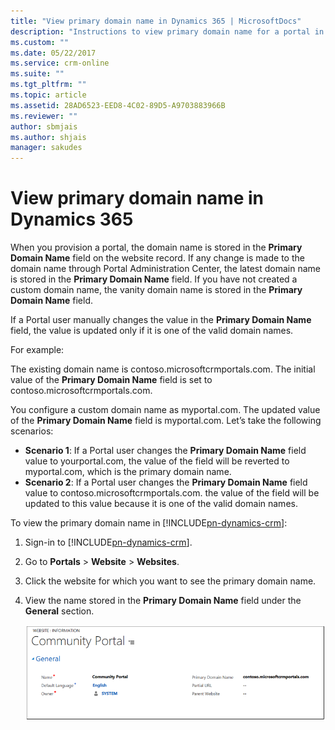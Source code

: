```yaml
---
title: "View primary domain name in Dynamics 365 | MicrosoftDocs"
description: "Instructions to view primary domain name for a portal in Dynamics 365."
ms.custom: ""
ms.date: 05/22/2017
ms.service: crm-online
ms.suite: ""
ms.tgt_pltfrm: ""
ms.topic: article
ms.assetid: 28AD6523-EED8-4C02-89D5-A9703883966B
ms.reviewer: ""
author: sbmjais
ms.author: shjais
manager: sakudes
---
```


# View primary domain name in Dynamics 365

When you provision a portal, the domain name is stored in the **Primary Domain Name** field on the website record. If any change is made to the domain name through Portal Administration Center, the latest domain name is stored in the **Primary Domain Name** field. If you have not created a custom domain name, the vanity domain name is stored in the **Primary Domain Name** field.

If a Portal user manually changes the value in the **Primary Domain Name** field, the value is updated only if it is one of the valid domain names.

For example:

The existing domain name is contoso.microsoftcrmportals.com. The initial value of the **Primary Domain Name** field is set to contoso.microsoftcrmportals.com.

You configure a custom domain name as myportal.com. The updated value of the **Primary Domain Name** field is myportal.com.
Let’s take the following scenarios:
- **Scenario 1**: If a Portal user changes the **Primary Domain Name** field value to yourportal.com, the value of the field will be reverted to myportal.com, which is the primary domain name.
- **Scenario 2**: If a Portal user changes the **Primary Domain Name** field value to contoso.microsoftcrmportals.com. the value of the field will be updated to this value because it is one of the valid domain names.

To view the primary domain name in [!INCLUDE[pn-dynamics-crm](../includes/pn-dynamics-crm.md)]:
1.	Sign-in to [!INCLUDE[pn-dynamics-crm](../includes/pn-dynamics-crm.md)].
2.	Go to **Portals** > **Website** > **Websites**.
3.	Click the website for which you want to see the primary domain name.
4.	View the name stored in the **Primary Domain Name** field under the **General** section.

    ![View primary domain name](media/view-primary-domain-name.png "View primary domain name")  
